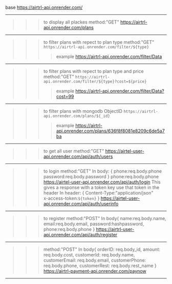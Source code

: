base
https://airtrl-api.onrender.com/

-----------------------------------------------------

>>>to display all plackes
method:"GET"
https://airtrl-api.onrender.com/plans

-----------------------------------------------------

>>>to filter plans with repect to plan type
method:"GET"
`https://airtrl-api.onrender.com/filter/${type}`
>>>>example
https://airtrl-api.onrender.com/filter/Data

-----------------------------------------------------

>>>to filter plans with repect to plan type and price
method:"GET"
`https://airtrl-api.onrender.com/filter/${type}?cost=${price}`
>>>>example
https://airtrl-api.onrender.com/filter/Data?cost=99

-----------------------------------------------------

>>>to filter plans with mongodb ObjectID
`https://airtrl-api.onrender.com/plans/${_id}`
>>>>example
https://airtrl-api.onrender.com/plans/636f8f8081e8209c6de5a7ba

-----------------------------------------------------


<!--  user-information  -->

>>>to get all user
method:"GET"
https://airtel-user-api.onrender.com/api/auth/users

-----------------------------------------------------

>>>to login
method:"GET"
In body: 
{
    phone:req.body.phone
    password:req.body.password
}
phone:req.body.phone
https://airtel-user-api.onrender.com/api/auth/login
>>>This gives a response with a token key
>>>use that token in the header
In header:
{
    Content-Type:"application/json"    
    x-access-token:`${token}`
}
https://airtel-user-api.onrender.com/api/auth/userinfo

-----------------------------------------------------

>>>to register
method:"POST"
In body{
    name:req.body.name,
    email:req.body.email,
    password:hashpassword,
    phone:req.body.phone
}
https://airtrl-user-api.onrender.com/api/auth/register

-----------------------------------------------------

>>>method:"POST"
In body{
    orderID: req.body_id,
    amount: req.body.cost,
    customerId: req.body.name,
    customerEmail: req.body.email,
    customerPhone: req.body.phone,
    customerRest: req.body.rest_name
}
https://airtrl-payment-api.onrender.com/paynow

-----------------------------------------------------

